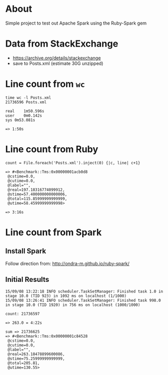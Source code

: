 # About
Simple project to test out Apache Spark using the Ruby-Spark gem


# Data from StackExchange

 * https://archive.org/details/stackexchange
 * save to Posts.xml (estimate 30G unzipped)


# Line count from `wc`
```
time wc -l Posts.xml 
21736596 Posts.xml

real	1m50.596s
user	0m0.142s
sys	0m53.081s

=> 1:50s
```


# Line count from Ruby
```
count = File.foreach('Posts.xml').inject(0) {|c, line| c+1}

=> #<Benchmark::Tms:0x00000001acb0d8
 @cstime=0.0,
 @cutime=0.0,
 @label="",
 @real=197.18316774099912,
 @stime=57.400000000000006,
 @total=115.85999999999999,
 @utime=58.45999999999998>
 
=> 3:16s
```


# Line count from Spark

## Install Spark
Follow direction from:
http://ondra-m.github.io/ruby-spark/

## Initial Results
``` log
15/09/08 13:22:18 INFO scheduler.TaskSetManager: Finished task 1.0 in stage 10.0 (TID 923) in 1092 ms on localhost (1/1000)
15/09/08 13:26:41 INFO scheduler.TaskSetManager: Finished task 998.0 in stage 10.0 (TID 1920) in 756 ms on localhost (1000/1000)

count: 21736597

=> 263.0 = 4:22s

sum => 21736625
=> #<Benchmark::Tms:0x00000001c84528 
 @cstime=0.0,
 @cutime=0.0,
 @label="",
 @real=263.18478899600086, 
 @stime=75.25999999999999, 
 @total=205.81, 
 @utime=130.55>
```
